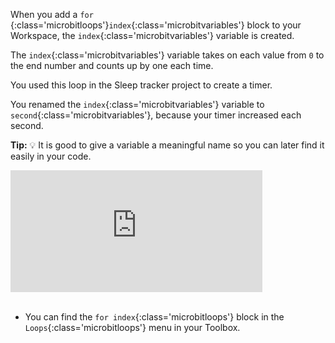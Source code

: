 When you add a `for `{:class='microbitloops'}`index`{:class='microbitvariables'} block to your Workspace, the `index`{:class='microbitvariables'} variable is created.

The `index`{:class='microbitvariables'} variable takes on each value from `0` to the end number and counts up by one each time.

You used this loop in the Sleep tracker project to create a timer.

You renamed the `index`{:class='microbitvariables'} variable to `second`{:class='microbitvariables'}, because your timer increased each second.

**Tip:** 💡 It is good to give a variable a meaningful name so you can later find it easily in your code.

<div style="position:relative;height:calc(125px + 5em);width:100%;overflow:hidden;"><iframe style="position:relative;top:0;left:0;width:80%;height:100%;" src="https://makecode.microbit.org/---codeembed#pub:_Mgra5x1axVT7" allowfullscreen="allowfullscreen" frameborder="0" sandbox="allow-scripts allow-same-origin"></iframe></div>

<br>

- You can find the `for index`{:class='microbitloops'} block in the `Loops`{:class='microbitloops'} menu in your Toolbox.